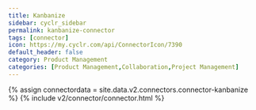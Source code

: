 ```yaml
---
title: Kanbanize
sidebar: cyclr_sidebar
permalink: kanbanize-connector
tags: [connector]
icon: https://my.cyclr.com/api/ConnectorIcon/7390
default_header: false
category: Product Management
categories: [Product Management,Collaboration,Project Management]
---
```

{% assign connectordata = site.data.v2.connectors.connector-kanbanize %}
{% include v2/connector/connector.html %}	